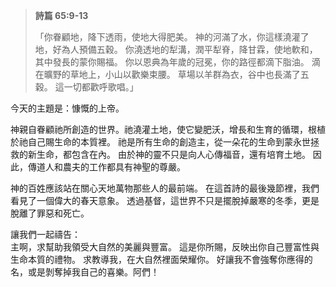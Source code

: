 > **詩篇 65:9-13**
>
> 「你眷顧地，降下透雨，使地大得肥美。 神的河滿了水，你這樣澆灌了地，好為人預備五穀。 你澆透地的犁溝，潤平犁脊，降甘霖，使地軟和，其中發長的蒙你賜福。 你以恩典為年歲的冠冕，你的路徑都滴下脂油。 滴在曠野的草地上，小山以歡樂束腰。 草場以羊群為衣，谷中也長滿了五穀。 這一切都歡呼歌唱。」

今天的主題是：慷慨的上帝。

神親自眷顧祂所創造的世界。祂澆灌土地，使它變肥沃，增長和生育的循環，根植於祂自己賜生命的本質裡。 祂是所有生命的創造主，從一朵花的生命到蒙永世拯救的新生命，都包含在內。 由於神的靈不只是向人心傳福音，還有培育土地。 因此，傳道人和農夫的工作都具有神聖的尊嚴。

神的百姓應該站在關心天地萬物那些人的最前端。 在這首詩的最後幾節裡，我們看見了一個偉大的春天意象。 透過基督，這世界不只是擺脫掉嚴寒的冬季，更是脫離了罪惡和死亡。

讓我們一起禱告：  
主啊，求幫助我領受大自然的美麗與豐富。 這是你所賜，反映出你自己豐富性與生命本質的禮物。 求教導我，在大自然裡面榮耀你。 好讓我不會強奪你應得的名，或是剝奪掉我自己的喜樂。阿們！
